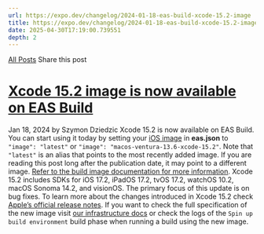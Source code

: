 ```yaml
---
url: https://expo.dev/changelog/2024-01-18-eas-build-xcode-15.2-image
title: https://expo.dev/changelog/2024-01-18-eas-build-xcode-15.2-image
date: 2025-04-30T17:19:00.739551
depth: 2
---
```


[All Posts](https://expo.dev/changelog)
Share this post
# [Xcode 15.2 image is now available on EAS Build](https://expo.dev/changelog/2024-01-18-eas-build-xcode-15.2-image)
Jan 18, 2024 by
Szymon Dziedzic
Xcode 15.2 is now available on EAS Build. You can start using it today by setting your [iOS image](https://docs.expo.dev/eas/json/#image-1) in **eas.json** to `"image": "latest"` or `"image": "macos-ventura-13.6-xcode-15.2"`.
Note that `"latest"` is an alias that points to the most recently added image. If you are reading this post long after the publication date, it may point to a different image.
[Refer to the build image documentation for more information](https://docs.expo.dev/build-reference/infrastructure/).
Xcode 15.2 includes SDKs for iOS 17.2, iPadOS 17.2, tvOS 17.2, watchOS 10.2, macOS Sonoma 14.2, and visionOS. The primary focus of this update is on bug fixes. To learn more about the changes introduced in Xcode 15.2 check [Apple’s official release notes](https://developer.apple.com/documentation/xcode-release-notes/xcode-15_2-release-notes).
If you want to check the full specification of the new image visit [our infrastructure docs](https://docs.expo.dev/build-reference/infrastructure/#macos-ventura-136-xcode-152-latest) or check the logs of the `Spin up build environment` build phase when running a build using the new image.

